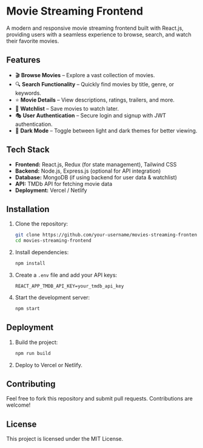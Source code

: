 # Movie Streaming Frontend

A modern and responsive movie streaming frontend built with React.js, providing users with a seamless experience to browse, search, and watch their favorite movies.

## Features
- 🎬 **Browse Movies** – Explore a vast collection of movies.
- 🔍 **Search Functionality** – Quickly find movies by title, genre, or keywords.
- ⭐ **Movie Details** – View descriptions, ratings, trailers, and more.
- 📌 **Watchlist** – Save movies to watch later.
- 🎭 **User Authentication** – Secure login and signup with JWT authentication.
- 🌙 **Dark Mode** – Toggle between light and dark themes for better viewing.

## Tech Stack
- **Frontend:** React.js, Redux (for state management), Tailwind CSS
- **Backend:** Node.js, Express.js (optional for API integration)
- **Database:** MongoDB (if using backend for user data & watchlist)
- **API:** TMDb API for fetching movie data
- **Deployment:** Vercel / Netlify

## Installation
1. Clone the repository:
   ```sh
   git clone https://github.com/your-username/movies-streaming-frontend.git
   cd movies-streaming-frontend
   ```
2. Install dependencies:
   ```sh
   npm install
   ```
3. Create a `.env` file and add your API keys:
   ```env
   REACT_APP_TMDB_API_KEY=your_tmdb_api_key
   ```
4. Start the development server:
   ```sh
   npm start
   ```

## Deployment
1. Build the project:
   ```sh
   npm run build
   ```
2. Deploy to Vercel or Netlify.

## Contributing
Feel free to fork this repository and submit pull requests. Contributions are welcome!

## License
This project is licensed under the MIT License.
